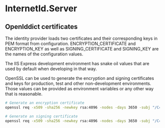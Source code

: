 ﻿# InternetId.Server

## OpenIddict certificates

The identity provider loads two certificates and their corresponding keys in PEM format from configuration. ENCRYPTION_CERTIFICATE and ENCRYPTION_KEY as well as SIGNING_CERTIFICATE and SIGNING_KEY are the names of the configuration values.

The IIS Express development environment has snake oil values that are used by default when developing in that way.

OpenSSL can be used to generate the encryption and signing certificates and keys for production, test and other non-development environments. Those values can be provided as environment variables or any other way that is reasonable.

```bash
# Generate an encryption certificate
openssl req -x509 -sha256 -newkey rsa:4096 -nodes -days 3650 -subj "/C=/ST=/L=/O=/CN=OpenIddict Server Encryption Certificate" -keyout ENCRYPTION_KEY -out ENCRYPTION_CERTIFICATE

# Generate an signing certificate
openssl req -x509 -sha256 -newkey rsa:4096 -nodes -days 3650 -subj "/C=/ST=/L=/O=/CN=OpenIddict Server Signing Certificate" -keyout SIGNING_KEY -out SIGNING_CERTIFICATE
```
